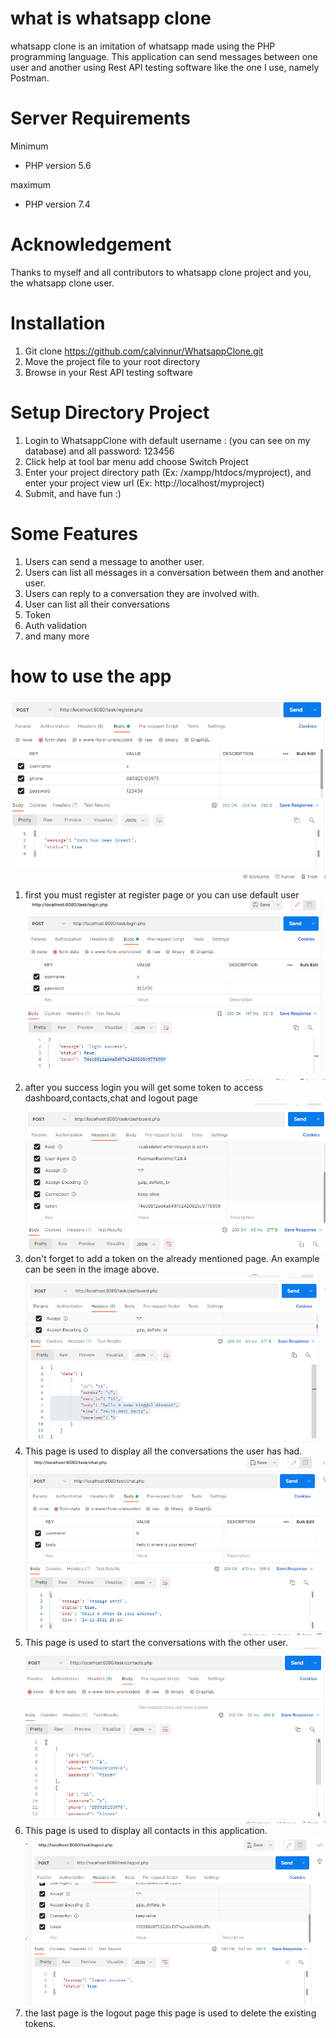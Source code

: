 # what is whatsapp clone
whatsapp clone is an imitation of whatsapp made using the PHP programming language. This application can send messages between one user and another using Rest API testing software like the one I use, namely Postman.
# Server Requirements
Minimum
- PHP version 5.6

maximum
- PHP version 7.4

# Acknowledgement
Thanks to myself and all contributors to whatsapp clone project and you, the whatsapp clone user.

# Installation
1. Git clone https://github.com/calvinnur/WhatsappClone.git
2. Move the project file to your root directory
3. Browse in your Rest API testing software

# Setup Directory Project
1. Login to WhatsappClone with default username : (you can see on my database) and all password: 123456 
2. Click help at tool bar menu add choose Switch Project
3. Enter your project directory path (Ex: /xampp/htdocs/myproject), and enter your project view url (Ex: http://localhost/myproject)
4. Submit, and have fun :)

# Some Features
1. Users can send a message to another user.
2. Users can list all messages in a conversation between them and another user.
3. Users can reply to a conversation they are involved with.
4. User can list all their conversations
5. Token
6. Auth validation
7. and many more

# how to use the app
![alt text](https://github.com/calvinnur/Whatsapp-Clone/blob/master/documentation/register.png)
1. first you must register at register page or you can use default user 
![alt text](https://github.com/calvinnur/Whatsapp-Clone/blob/master/documentation/login.png)
2. after you success login you will get some token to access dashboard,contacts,chat and logout page
![alt text](https://github.com/calvinnur/Whatsapp-Clone/blob/master/documentation/token.png)
3. don't forget to add a token on the already mentioned page. An example can be seen in the image above.
![alt text](https://github.com/calvinnur/Whatsapp-Clone/blob/master/documentation/dashboard.png)
4. This page is used to display all the conversations the user has had.
![alt text](https://github.com/calvinnur/Whatsapp-Clone/blob/master/documentation/chat.png)
5. This page is used to start the conversations with the other user.
![alt text](https://github.com/calvinnur/Whatsapp-Clone/blob/master/documentation/contacts.png)
6. This page is used to display all contacts in this application.
![alt text](https://github.com/calvinnur/Whatsapp-Clone/blob/master/documentation/logout.png)
7. the last page is the logout page this page is used to delete the existing tokens.